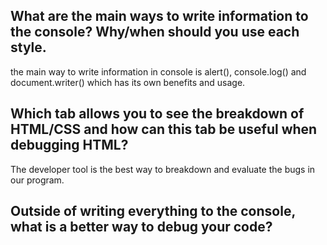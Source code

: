 ## What are the main ways to write information to the console? Why/when should you use each style.
the main way to write information in console is alert(), console.log() and document.writer() which has its own benefits and usage.

## Which tab allows you to see the breakdown of HTML/CSS and how can this tab be useful when debugging HTML? 
The developer tool is the best way to breakdown and evaluate the bugs in our program.

## Outside of writing everything to the console, what is a better way to debug your code?
